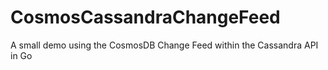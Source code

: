 # CosmosCassandraChangeFeed
A small demo using the CosmosDB Change Feed within the Cassandra API in Go
